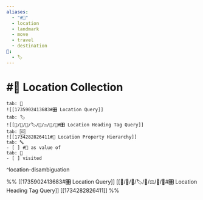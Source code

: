 ```yaml
---
aliases:
  - "#📍"
  - location
  - landmark
  - move
  - travel
  - destination
📁:
  - 🏷️
---
```

# #📍 Location Collection

```tabs
tab: 📍
![[1735902413683#🎛️ Location Query]]
tab: 🏷️
![[📁/🧠/🏁/🏷️/📁/⚖️/📍/📍#🎛️ Location Heading Tag Query]]
tab: 🆔
![[1734282826411#🔼 Location Property Hierarchy]]
tab: 🔤
- [ ] #📍 as value of
tab: 🧠
- [ ] visited
```

^location-disambiguation

%%
[[1735902413683#🎛️ Location Query]]
[[📁/🧠/🏁/🏷️/📁/⚖️/📍/📍#🎛️ Location Heading Tag Query]]
[[1734282826411]]
%%